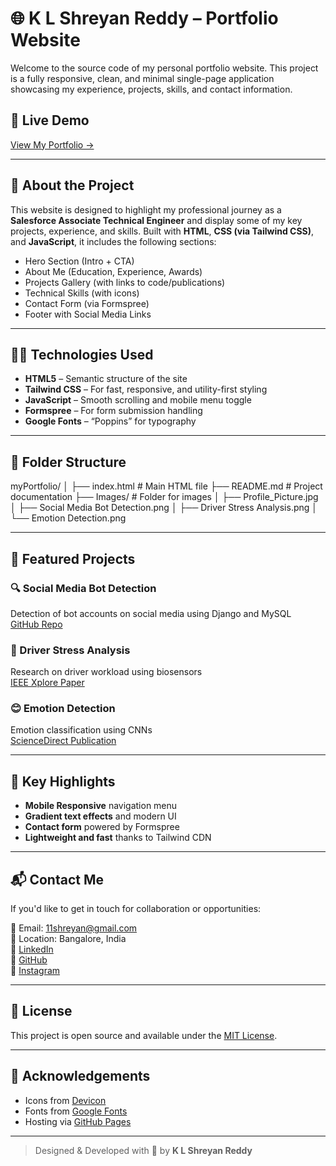 # 🌐 K L Shreyan Reddy – Portfolio Website

Welcome to the source code of my personal portfolio website. This project is a fully responsive, clean, and minimal single-page application showcasing my experience, projects, skills, and contact information.


## 🚀 Live Demo
[View My Portfolio →](https://11shreyan.github.io/myPortfolio/)

---

## 📄 About the Project

This website is designed to highlight my professional journey as a **Salesforce Associate Technical Engineer** and display some of my key projects, experience, and skills. Built with **HTML**, **CSS (via Tailwind CSS)**, and **JavaScript**, it includes the following sections:

- Hero Section (Intro + CTA)
- About Me (Education, Experience, Awards)
- Projects Gallery (with links to code/publications)
- Technical Skills (with icons)
- Contact Form (via Formspree)
- Footer with Social Media Links

---

## 🧑‍💻 Technologies Used

- **HTML5** – Semantic structure of the site
- **Tailwind CSS** – For fast, responsive, and utility-first styling
- **JavaScript** – Smooth scrolling and mobile menu toggle
- **Formspree** – For form submission handling
- **Google Fonts** – “Poppins” for typography

---

## 📁 Folder Structure

myPortfolio/
│
├── index.html                  # Main HTML file
├── README.md                   # Project documentation
├── Images/                     # Folder for images
│   ├── Profile_Picture.jpg
│   ├── Social Media Bot Detection.png
│   ├── Driver Stress Analysis.png
│   └── Emotion Detection.png


---

## 📸 Featured Projects

### 🔍 Social Media Bot Detection  
Detection of bot accounts on social media using Django and MySQL  
[GitHub Repo](https://github.com/Aatish-S/revahack2021/)

### 🚗 Driver Stress Analysis  
Research on driver workload using biosensors  
[IEEE Xplore Paper](https://ieeexplore.ieee.org/abstract/document/10434707)

### 😊 Emotion Detection  
Emotion classification using CNNs  
[ScienceDirect Publication](https://www.sciencedirect.com/science/article/pii/S1877050925011895)

---

## 🧠 Key Highlights

- **Mobile Responsive** navigation menu
- **Gradient text effects** and modern UI
- **Contact form** powered by Formspree
- **Lightweight and fast** thanks to Tailwind CDN

---

## 📬 Contact Me

If you'd like to get in touch for collaboration or opportunities:

📧 Email: 11shreyan@gmail.com  
📍 Location: Bangalore, India  
🔗 [LinkedIn](https://in.linkedin.com/in/k-l-shreyan-reddy-254324202)  
🐙 [GitHub](https://github.com/11shreyan)  
📸 [Instagram](https://www.instagram.com/shreyanreddy11)

---

## 📌 License

This project is open source and available under the [MIT License](LICENSE).

---

## 🙏 Acknowledgements

- Icons from [Devicon](https://devicon.dev/)
- Fonts from [Google Fonts](https://fonts.google.com/)
- Hosting via [GitHub Pages](https://pages.github.com/)

---

> Designed & Developed with 💙 by **K L Shreyan Reddy**
